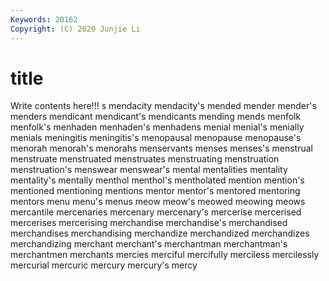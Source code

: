```yaml
---
Keywords: 20162
Copyright: (C) 2020 Junjie Li
---
```


# title

Write contents here!!!
s 
mendacity 
mendacity's 
mended 
mender
mender's 
menders 
mendicant 
mendicant's 
mendicants 
mending 
mends 
menfolk 
menfolk's 
menhaden
menhaden's 
menhadens 
menial 
menial's 
menially 
menials 
meningitis 
meningitis's 
menopausal 
menopause
menopause's 
menorah 
menorah's 
menorahs 
menservants 
menses 
menses's 
menstrual 
menstruate 
menstruated
menstruates 
menstruating 
menstruation 
menstruation's 
menswear 
menswear's 
mental 
mentalities 
mentality 
mentality's
mentally 
menthol 
menthol's 
mentholated 
mention 
mention's 
mentioned 
mentioning 
mentions 
mentor
mentor's 
mentored 
mentoring 
mentors 
menu 
menu's 
menus 
meow 
meow's 
meowed
meowing 
meows 
mercantile 
mercenaries 
mercenary 
mercenary's 
mercerise 
mercerised 
mercerises 
mercerising
merchandise 
merchandise's 
merchandised 
merchandises 
merchandising 
merchandize 
merchandized 
merchandizes 
merchandizing 
merchant
merchant's 
merchantman 
merchantman's 
merchantmen 
merchants 
mercies 
merciful 
mercifully 
merciless 
mercilessly
mercurial 
mercuric 
mercury 
mercury's 
mercy 
